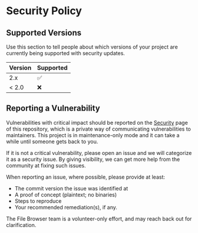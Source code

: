 # Security Policy

## Supported Versions

Use this section to tell people about which versions of your project are
currently being supported with security updates.

| Version | Supported          |
| ------- | ------------------ |
| 2.x     | :white_check_mark: |
| < 2.0   | :x:                |

## Reporting a Vulnerability

Vulnerabilities with critical impact should be reported on the [Security](https://github.com/filebrowser/filebrowser/security) page of this repository, which is a private way of communicating vulnerabilities to maintainers. This project is in maintenance-only mode and it can take a while until someone gets back to you.

If it is not a critical vulnerability, please open an issue and we will categorize it as a security issue. By giving visibility, we can get more help from the community at fixing such issues.

When reporting an issue, where possible, please provide at least:

* The commit version the issue was identified at
* A proof of concept (plaintext; no binaries)
* Steps to reproduce
* Your recommended remediation(s), if any.

The File Browser team is a volunteer-only effort, and may reach back out for clarification.
